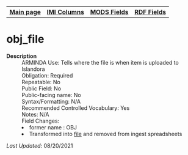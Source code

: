 <!DOCTYPE html>
<html>

<body>
<table style="width:100%">
  <tr>
    <th><a href="index.md">Main page</a></th>
	<th><a href="IMI.md">IMI Columns</a></th>
    <th><a href="MODS.md">MODS Fields</a></th>
    <th><a href="RDF.md">RDF Fields</a></th>
  </tr>
</table>

<h1>obj_file</h1>
<dl>
  <dt><b>Description</b></dt>
  <dd>ARMINDA Use: Tells where the file is when item is uploaded to Islandora </dd>
  <dd>Obligation: Required</dd>
  <dd>Repeatable: No</dd>
  <dd>Public Field: No</dd>
  <dd>Public-facing name: No</dd>
  <dd>Syntax/Formatting: N/A</dd>
  <dd>Recommended Controlled Vocabulary: Yes</dd>
  <dd>Notes: N/A</dd>
  <dd>Field Changes:
	<li>former name : OBJ</li>
	<li>Transformed into <a href="file.md">file</a> and removed from ingest spreadsheets</li>
  </dd>
</dl>
<p><i>Last Updated: </i>08/20/2021</p>
</body>
</html>
